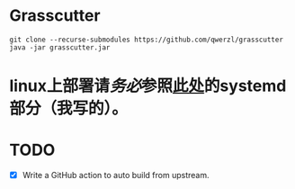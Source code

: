 # Grasscutter
```
git clone --recurse-submodules https://github.com/qwerzl/grasscutter
java -jar grasscutter.jar
```

# linux上部署请***务必***参照[此处](https://genkit.org/docs/server/create/deploy/linux)的systemd部分（**我写的**）。

# TODO
- [x] Write a GitHub action to auto build from upstream.
